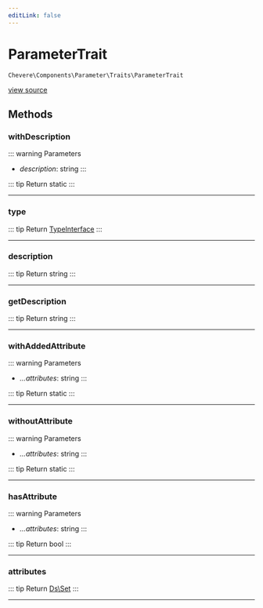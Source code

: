 ```yaml
---
editLink: false
---
```


# ParameterTrait

`Chevere\Components\Parameter\Traits\ParameterTrait`

[view source](https://github.com/chevere/chevere/blob/main/src/Chevere/Components/Parameter/Traits/ParameterTrait.php)

## Methods

### withDescription

::: warning Parameters
- *description*: string
:::

::: tip Return
static
:::

---

### type

::: tip Return
[TypeInterface](../../../Interfaces/Type/TypeInterface.md)
:::

---

### description

::: tip Return
string
:::

---

### getDescription

::: tip Return
string
:::

---

### withAddedAttribute

::: warning Parameters
- *...attributes*: string
:::

::: tip Return
static
:::

---

### withoutAttribute

::: warning Parameters
- *...attributes*: string
:::

::: tip Return
static
:::

---

### hasAttribute

::: warning Parameters
- *...attributes*: string
:::

::: tip Return
bool
:::

---

### attributes

::: tip Return
[Ds\Set](https://www.php.net/manual/class.ds\set)
:::

---
